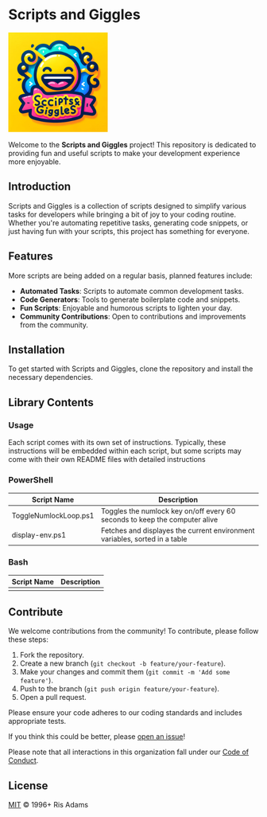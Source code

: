 # Scripts and Giggles

<img src="assets/logo.png" alt="logo" width="200"/>


Welcome to the **Scripts and Giggles** project! This repository is dedicated to providing fun and useful scripts to make your development experience more enjoyable.

## Introduction

Scripts and Giggles is a collection of scripts designed to simplify various tasks for developers while bringing a bit of joy to your coding routine. Whether you're automating repetitive tasks, generating code snippets, or just having fun with your scripts, this project has something for everyone.

## Features

More scripts are being added on a regular basis, planned features include:

- **Automated Tasks**: Scripts to automate common development tasks.
- **Code Generators**: Tools to generate boilerplate code and snippets.
- **Fun Scripts**: Enjoyable and humorous scripts to lighten your day.
- **Community Contributions**: Open to contributions and improvements from the community.

## Installation

To get started with Scripts and Giggles, clone the repository and install the necessary 
dependencies.

## Library Contents

### Usage

Each script comes with its own set of instructions.
Typically, these instructions will be embedded within each script, but some scripts may come with their own README files with detailed instructions

### PowerShell

| Script Name           | Description                                                                |
| --------------------- | -------------------------------------------------------------------------- |
| ToggleNumlockLoop.ps1 | Toggles the numlock key on/off every 60 seconds to keep the computer alive |
| display-env.ps1       | Fetches and displayes the current environment variables, sorted in a table |

### Bash

| Script Name | Description |
| ----------- | ----------- |
|             |             |

## Contribute

We welcome contributions from the community! To contribute, please follow these steps:

1. Fork the repository.
2. Create a new branch (`git checkout -b feature/your-feature`).
3. Make your changes and commit them (`git commit -m 'Add some feature'`).
4. Push to the branch (`git push origin feature/your-feature`).
5. Open a pull request.

Please ensure your code adheres to our coding standards and includes appropriate tests.

If you think this could be better, please [open an issue](https://github.com/risadams/scripts-and-giggles/issues/new)!

Please note that all interactions in this organization fall under our [Code of Conduct](CODE_OF_CONDUCT.md).

## License

[MIT](LICENSE) © 1996+ Ris Adams

